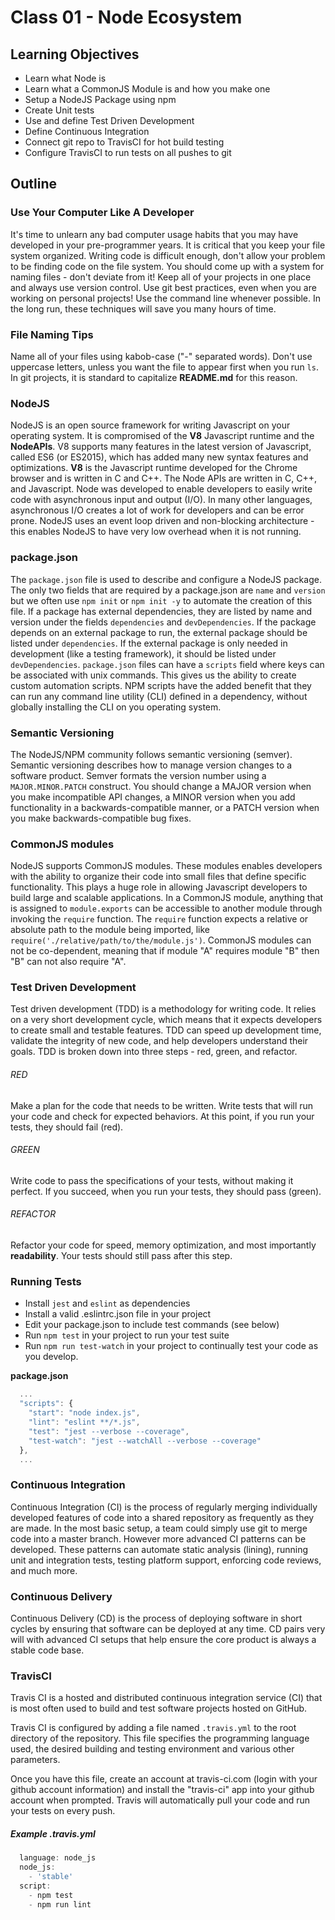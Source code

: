 # Class 01 - Node Ecosystem

## Learning Objectives
* Learn what Node is
* Learn what a CommonJS Module is and how you make one
* Setup a NodeJS Package using npm
* Create Unit tests
* Use and define Test Driven Development
* Define Continuous Integration
* Connect git repo to TravisCI for hot build testing 
* Configure TravisCI to run tests on all pushes to git

## Outline

### Use Your Computer Like A Developer
It's time to unlearn any bad computer usage habits that you may have developed in your pre-programmer years. It is critical that you keep your file system organized. 
Writing code is difficult enough, don't allow your problem to be finding code on the file system. You should come up with a system for naming files - don't deviate from it! Keep all of your projects in one place and always use version control. Use git best practices, even when you are working on personal projects! Use the command line whenever possible.  In the long run, these techniques will save you many hours of time.

### File Naming Tips
Name all of your files using kabob-case ("-" separated words). Don't use uppercase letters, unless you want the file to appear first when you run `ls`. In git projects, it is standard to capitalize **README.md** for this reason.

### NodeJS
NodeJS is an open source framework for writing Javascript on your operating system. It is compromised of the **V8** Javascript runtime and the **NodeAPIs**. V8 supports many features in the latest version of Javascript, called ES6 (or ES2015), which has added many new syntax features and optimizations. **V8** is the Javascript runtime developed for the Chrome browser and is written in C and C++. The Node APIs are written in C, C++, and Javascript. Node was developed to enable developers to easily write code with asynchronous input and output (I/O). In many other languages, asynchronous I/O creates a lot of work for developers and can be error prone. NodeJS uses an event loop driven and non-blocking architecture - this enables NodeJS to have very low overhead when it is not running.

### package.json
The `package.json` file is used to describe and configure a NodeJS package. The only two fields that are required by a package.json are `name` and `version` but we often use `npm init` or `npm init -y` to automate the creation of this file. If a package has external dependencies, they are listed by name and version under the fields `dependencies` and `devDependencies`. If the package depends on an external package to run, the external package should be listed under `dependencies`. If the external package is only needed in development (like a testing framework), it should be listed under `devDependencies`. `package.json` files can have a `scripts` field where keys can be associated with unix commands. This gives us the ability to create custom automation scripts.  NPM scripts have the added benefit that they can run any command line utility (CLI) defined in a dependency, without globally installing the CLI on you operating system.

### Semantic Versioning
The NodeJS/NPM community follows semantic versioning (semver). Semantic versioning describes how to manage version changes to a software product. Semver formats the version number using a `MAJOR.MINOR.PATCH` construct. You should change a MAJOR version when you make incompatible API changes, a MINOR version when you add functionality in a backwards-compatible manner, or a PATCH version when you make backwards-compatible bug fixes.

### CommonJS modules
NodeJS supports CommonJS modules.  These modules enables developers with the ability to organize their code into small files that define specific functionality. This plays a huge role in allowing Javascript developers to build large and scalable applications. In a CommonJS module, anything that is assigned to `module.exports` can be accessible to another module through invoking the `require` function. The `require` function expects a relative or absolute path to the module being imported, like `require('./relative/path/to/the/module.js')`. CommonJS modules can not be co-dependent, meaning that if module "A" requires module "B" then "B" can not also require "A".

### Test Driven Development
Test driven development (TDD) is a methodology for writing code. It relies on a very short development cycle, which means that it expects developers to create small and testable features. TDD can speed up development time, validate the integrity of new code, and help developers understand their goals. TDD is broken down into three steps - red, green, and refactor.

###### RED
Make a plan for the code that needs to be written. Write tests that will run your code and check for expected behaviors. At this point, if you run your tests, they should fail (red).

###### GREEN
Write code to pass the specifications of your tests, without making it perfect. If you succeed, when you run your tests, they should pass (green).

###### REFACTOR
Refactor your code for speed, memory optimization, and most importantly **readability**. Your tests should still pass after this step.

### Running Tests
- Install `jest` and `eslint` as dependencies
- Install a valid .eslintrc.json file in your project
- Edit your package.json to include test commands (see below)
- Run `npm test` in your project to run your test suite
- Run `npm run test-watch` in your project to continually test your code as you develop.

**package.json**
``` javascript
  ...
  "scripts": {
    "start": "node index.js",
    "lint": "eslint **/*.js",
    "test": "jest --verbose --coverage",
    "test-watch": "jest --watchAll --verbose --coverage"
  },
  ...

```


### Continuous Integration
Continuous Integration (CI) is the process of regularly merging individually developed features of code into a shared repository as frequently as they are made. In the most basic setup, a team could simply use git to merge code into a master branch. However more advanced CI patterns can be developed. These patterns can automate static analysis (lining), running unit and integration tests, testing platform support, enforcing code reviews, and much more.

### Continuous Delivery
Continuous Delivery (CD) is the process of deploying software in short cycles by ensuring that software can be deployed at any time. CD pairs very will with advanced CI setups that help ensure the core product is always a stable code base.

### TravisCI
Travis CI is a hosted and distributed continuous integration service (CI) that is most often used to build and test software projects hosted on GitHub.

Travis CI is configured by adding a file named `.travis.yml` to the root directory of the repository. This file specifies the programming language used, the desired building and testing environment and various other parameters.

Once you have this file, create an account at travis-ci.com (login with your github account information) and install the "travis-ci" app into your github account when prompted. Travis will automatically pull your code and run your tests on every push.

##### Example .travis.yml

``` javascript
  language: node_js
  node_js:
    - 'stable'
  script:
    - npm test
    - npm run lint
```


